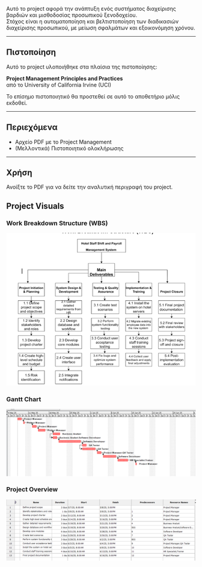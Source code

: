 Αυτό το project αφορά την ανάπτυξη ενός συστήματος διαχείρισης βαρδιών και μισθοδοσίας προσωπικού ξενοδοχείου.  
Στόχος είναι η αυτοματοποίηση και βελτιστοποίηση των διαδικασιών διαχείρισης προσωπικού, με μείωση σφαλμάτων και εξοικονόμηση χρόνου.

---

## Πιστοποίηση

Αυτό το project υλοποιήθηκε στα πλαίσια της πιστοποίησης:

**Project Management Principles and Practices**  
από το University of California Irvine (UCI)

Το επίσημο πιστοποιητικό θα προστεθεί σε αυτό το αποθετήριο μόλις εκδοθεί.

---

## Περιεχόμενα

- Αρχείο PDF με το Project Management
- (Μελλοντικά) Πιστοποιητικό ολοκλήρωσης

---

## Χρήση

Ανοίξτε το PDF για να δείτε την αναλυτική περιγραφή του project.


## Project Visuals

### Work Breakdown Structure (WBS)
<img src="./WBS.png" alt="WBS" width="600"/>

### Gantt Chart
<img src="./gantt%20chart.png" alt="Gantt Chart" width="600"/>

### Project Overview
<img src="./project-overview.png" alt="Project Overview" width="600"/>




